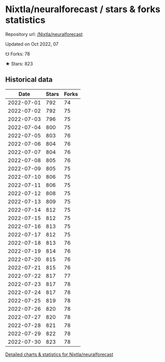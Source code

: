 # Nixtla/neuralforecast / stars & forks statistics

Repository url: [/Nixtla/neuralforecast](https://github.com/Nixtla/neuralforecast)

Updated on Oct 2022, 07

☋ Forks: 78

★ Stars: 823

## Historical data
| Date | Stars | Forks |
|------|-------|-------|
| 2022-07-01 | 792 | 74 | 
| 2022-07-02 | 792 | 75 | 
| 2022-07-03 | 796 | 75 | 
| 2022-07-04 | 800 | 75 | 
| 2022-07-05 | 803 | 76 | 
| 2022-07-06 | 804 | 76 | 
| 2022-07-07 | 804 | 76 | 
| 2022-07-08 | 805 | 76 | 
| 2022-07-09 | 805 | 75 | 
| 2022-07-10 | 806 | 75 | 
| 2022-07-11 | 806 | 75 | 
| 2022-07-12 | 808 | 75 | 
| 2022-07-13 | 809 | 75 | 
| 2022-07-14 | 812 | 75 | 
| 2022-07-15 | 812 | 75 | 
| 2022-07-16 | 813 | 75 | 
| 2022-07-17 | 812 | 75 | 
| 2022-07-18 | 813 | 76 | 
| 2022-07-19 | 814 | 76 | 
| 2022-07-20 | 815 | 76 | 
| 2022-07-21 | 815 | 76 | 
| 2022-07-22 | 817 | 77 | 
| 2022-07-23 | 817 | 78 | 
| 2022-07-24 | 817 | 78 | 
| 2022-07-25 | 819 | 78 | 
| 2022-07-26 | 820 | 78 | 
| 2022-07-27 | 820 | 78 | 
| 2022-07-28 | 821 | 78 | 
| 2022-07-29 | 822 | 78 | 
| 2022-07-30 | 823 | 78 | 


[Detailed charts & statistics for Nixtla/neuralforecast](https://reviewgithub.com/rep/Nixtla/neuralforecast)
